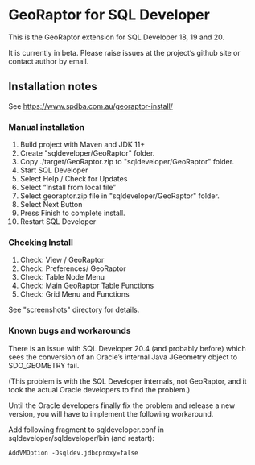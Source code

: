 # GeoRaptor for SQL Developer

This is the GeoRaptor extension for SQL Developer 18, 19 and 20.

It is currently in beta. Please raise issues at the project’s github site or contact author by email.

## Installation notes ##

See https://www.spdba.com.au/georaptor-install/

### Manual installation ###

1. Build project with Maven and JDK 11+
2. Create "sqldeveloper/GeoRaptor" folder.
3. Copy ./target/GeoRaptor.zip to "sqldeveloper/GeoRaptor" folder.
4. Start SQL Developer
5. Select Help / Check for Updates
6. Select “Install from local file”
7. Select georaptor.zip file in "sqldeveloper/GeoRaptor" folder.
8. Select Next Button
9. Press Finish to complete install.
10. Restart SQL Developer

### Checking Install ###

1. Check: View / GeoRaptor
2. Check: Preferences/ GeoRaptor
3. Check: Table Node Menu
4. Check: Main GeoRaptor Table Functions
5. Check: Grid Menu and Functions

See "screenshots" directory for details.

### Known bugs and workarounds ###

There is an issue with SQL Developer 20.4 (and probably before) which sees the conversion of an Oracle’s internal Java JGeometry object to SDO_GEOMETRY fail.

(This problem is with the SQL Developer internals, not GeoRaptor, and it took the actual Oracle developers to find the problem.)

Until the Oracle developers finally fix the problem and release a new version, you will have to implement the following workaround.

Add following fragment to sqldeveloper.conf in sqldeveloper/sqldeveloper/bin (and restart):
```
AddVMOption -Dsqldev.jdbcproxy=false
```
